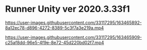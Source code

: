 # Runner Unity ver 2020.3.33f1


https://user-images.githubusercontent.com/33117295/163465892-8a12ec78-d896-4272-8389-5c3f7a3e219a.mp4



https://user-images.githubusercontent.com/33117295/163465909-c25af8dd-96e5-4f9e-8e72-45d220bd02f7.mp4

